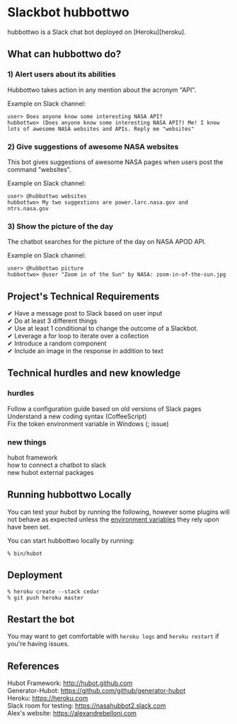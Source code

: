 # Slackbot hubbottwo

hubbottwo is a Slack chat bot deployed on [Heroku][heroku].

## What can hubbottwo do?

### 1) Alert users about its abilities

Hubbottwo takes action in any mention about the acronym "API".

Example on Slack channel:

    user> Does anyone know some interesting NASA API? 
    hubbottwo> (Does anyone know some interesting NASA API?) Me! I know lots of awesome NASA websites and APIs. Reply me "websites"


### 2) Give suggestions of awesome NASA websites

This bot gives suggestions of awesome NASA pages when users post the command "websites".

 Example on Slack channel:

    user> @hubbottwo websites 
    hubbottwo> My two suggestions are power.larc.nasa.gov and ntrs.nasa.gov

### 3) Show the picture of the day

The chatbot searches for the picture of the day on NASA APOD API.

 Example on Slack channel:

    user> @hubbottwo picture 
    hubbottwo> @user "Zoom in of the Sun" by NASA: zoom-in-of-the-sun.jpg


## Project's Technical Requirements

✔ Have a message post to Slack based on user input  
✔ Do at least 3 different things  
✔ Use at least 1 conditional to change the outcome of a Slackbot.  
✔ Leverage a for loop to iterate over a collection  
✔ Introduce a random component  
✔ Include an image in the response in addition to text

## Technical hurdles and new knowledge
### hurdles
Follow a configuration guide based on old versions of Slack pages  
Understand a new coding syntax (CoffeeScript)  
Fix the token environment variable in Windows (; issue) 
### new things 
hubot framework  
how to connect a chatbot to slack  
new hubot external packages

## Running hubbottwo Locally

You can test your hubot by running the following, however some plugins will not
behave as expected unless the [environment variables](#configuration) they rely
upon have been set.

You can start hubbottwo locally by running:

    % bin/hubot

## Deployment

    % heroku create --stack cedar
    % git push heroku master

## Restart the bot

You may want to get comfortable with `heroku logs` and `heroku restart` if
you're having issues.

## References

Hubot Framework: http://hubot.github.com  
Generator-Hubot: https://github.com/github/generator-hubot  
Heroku: https://heroku.com  
Slack room for testing: https://nasahubbot2.slack.com  
Alex's website: https://alexandrebelloni.com  

